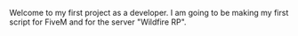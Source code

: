Welcome to my first project as a developer. I am going to be making my first script for FiveM and for the server "Wildfire RP".
